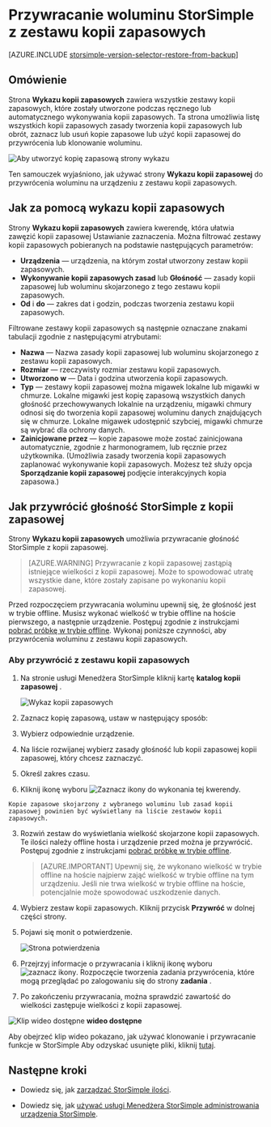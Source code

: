 <properties 
   pageTitle="Przywracanie z kopii zapasowej woluminu StorSimple | Microsoft Azure"
   description="Wyjaśniono, jak za pomocą strony wykazu kopii zapasowych usługi Menedżera StorSimple przywrócenia woluminu StorSimple z zestawu kopii zapasowych."
   services="storsimple"
   documentationCenter="NA"
   authors="alkohli"
   manager="carmonm"
   editor="" />
<tags 
   ms.service="storsimple"
   ms.devlang="NA"
   ms.topic="article"
   ms.tgt_pltfrm="NA"
   ms.workload="TBD"
   ms.date="08/17/2016"
   ms.author="alkohli" />

# <a name="restore-a-storsimple-volume-from-a-backup-set"></a>Przywracanie woluminu StorSimple z zestawu kopii zapasowych

[AZURE.INCLUDE [storsimple-version-selector-restore-from-backup](../../includes/storsimple-version-selector-restore-from-backup.md)]

## <a name="overview"></a>Omówienie

Strona **Wykazu kopii zapasowych** zawiera wszystkie zestawy kopii zapasowych, które zostały utworzone podczas ręcznego lub automatycznego wykonywania kopii zapasowych. Ta strona umożliwia listę wszystkich kopii zapasowych zasady tworzenia kopii zapasowych lub obrót, zaznacz lub usuń kopie zapasowe lub użyć kopii zapasowej do przywrócenia lub klonowanie woluminu.

 ![Aby utworzyć kopię zapasową strony wykazu](./media/storsimple-restore-from-backup-set/HCS_BackupCatalog.png)

Ten samouczek wyjaśniono, jak używać strony **Wykazu kopii zapasowej** do przywrócenia woluminu na urządzeniu z zestawu kopii zapasowych.

## <a name="how-to-use-the-backup-catalog"></a>Jak za pomocą wykazu kopii zapasowych 

Strony **Wykazu kopii zapasowych** zawiera kwerendę, która ułatwia zawęzić kopii zapasowej Ustawianie zaznaczenia. Można filtrować zestawy kopii zapasowych pobieranych na podstawie następujących parametrów:

- **Urządzenia** — urządzenia, na którym został utworzony zestaw kopii zapasowych.
- **Wykonywanie kopii zapasowych zasad** lub **Głośność** — zasady kopii zapasowej lub woluminu skojarzonego z tego zestawu kopii zapasowych.
- **Od** i **do** — zakres dat i godzin, podczas tworzenia zestawu kopii zapasowych.

Filtrowane zestawy kopii zapasowych są następnie oznaczane znakami tabulacji zgodnie z następującymi atrybutami:

- **Nazwa** — Nazwa zasady kopii zapasowej lub woluminu skojarzonego z zestawu kopii zapasowych.
- **Rozmiar** — rzeczywisty rozmiar zestawu kopii zapasowych.
- **Utworzono w** — Data i godzina utworzenia kopii zapasowych. 
- **Typ** — zestawy kopii zapasowej można migawek lokalne lub migawki w chmurze. Lokalne migawki jest kopię zapasową wszystkich danych głośność przechowywanych lokalnie na urządzeniu, migawki chmury odnosi się do tworzenia kopii zapasowej woluminu danych znajdujących się w chmurze. Lokalne migawek udostępnić szybciej, migawki chmurze są wybrać dla ochrony danych.
- **Zainicjowane przez** — kopie zapasowe może zostać zainicjowana automatycznie, zgodnie z harmonogramem, lub ręcznie przez użytkownika. (Umożliwia zasady tworzenia kopii zapasowych zaplanować wykonywanie kopii zapasowych. Możesz też służy opcja **Sporządzanie kopii zapasowej** podjęcie interakcyjnych kopia zapasowa.)

## <a name="how-to-restore-your-storsimple-volume-from-a-backup"></a>Jak przywrócić głośność StorSimple z kopii zapasowej

Strony **Wykazu kopii zapasowych** umożliwia przywracanie głośność StorSimple z kopii zapasowej. 

> [AZURE.WARNING] Przywracanie z kopii zapasowej zastąpią istniejące wielkości z kopii zapasowej. Może to spowodować utratę wszystkie dane, które zostały zapisane po wykonaniu kopii zapasowej.

Przed rozpoczęciem przywracania woluminu upewnij się, że głośność jest w trybie offline. Musisz wykonać wielkość w trybie offline na hoście pierwszego, a następnie urządzenie. Postępuj zgodnie z instrukcjami [pobrać próbkę w trybie offline](storsimple-manage-volumes.md#take-a-volume-offline). Wykonaj poniższe czynności, aby przywrócenia woluminu z zestawu kopii zapasowych.

### <a name="to-restore-from-a-backup-set"></a>Aby przywrócić z zestawu kopii zapasowych

1. Na stronie usługi Menedżera StorSimple kliknij kartę **katalog kopii zapasowej** .

    ![Wykaz kopii zapasowych](./media/storsimple-restore-from-backup-set/HCS_Restore.png)

2. Zaznacz kopię zapasową, ustaw w następujący sposób:
  1. Wybierz odpowiednie urządzenie.
  2. Na liście rozwijanej wybierz zasady głośność lub kopii zapasowej kopii zapasowej, który chcesz zaznaczyć.
  3. Określ zakres czasu.
  4. Kliknij ikonę wyboru ![Zaznacz ikony](./media/storsimple-restore-from-backup-set/HCS_CheckIcon.png) do wykonania tej kwerendy.
 
    Kopie zapasowe skojarzony z wybranego woluminu lub zasad kopii zapasowej powinien być wyświetlany na liście zestawów kopii zapasowych.

3. Rozwiń zestaw do wyświetlania wielkość skojarzone kopii zapasowych. Te ilości należy offline hosta i urządzenie przed można je przywrócić. Postępuj zgodnie z instrukcjami [pobrać próbkę w trybie offline](storsimple-manage-volumes.md#take-a-volume-offline).

    >  [AZURE.IMPORTANT] Upewnij się, że wykonano wielkość w trybie offline na hoście najpierw zająć wielkość w trybie offline na tym urządzeniu. Jeśli nie trwa wielkość w trybie offline na hoście, potencjalnie może spowodować uszkodzenie danych.

4. Wybierz zestaw kopii zapasowych. Kliknij przycisk **Przywróć** w dolnej części strony.

6. Pojawi się monit o potwierdzenie. 

    ![Strona potwierdzenia](./media/storsimple-restore-from-backup-set/HCS_ConfirmRestore.png)

7. Przejrzyj informacje o przywracania i kliknij ikonę wyboru ![zaznacz ikony](./media/storsimple-restore-from-backup-set/HCS_CheckIcon.png). Rozpoczęcie tworzenia zadania przywrócenia, które mogą przeglądać po zalogowaniu się do strony **zadania** . 

8. Po zakończeniu przywracania, można sprawdzić zawartość do wielkości zastępuje wielkości z kopii zapasowej.

![Klip wideo dostępne](./media/storsimple-restore-from-backup-set/Video_icon.png) **wideo dostępne**

Aby obejrzeć klip wideo pokazano, jak używać klonowanie i przywracanie funkcje w StorSimple Aby odzyskać usunięte pliki, kliknij [tutaj](https://azure.microsoft.com/documentation/videos/storsimple-recover-deleted-files-with-storsimple/).

## <a name="next-steps"></a>Następne kroki

- Dowiedz się, jak [zarządzać StorSimple ilości](storsimple-manage-volumes.md).

- Dowiedz się, jak [używać usługi Menedżera StorSimple administrowania urządzenia StorSimple](storsimple-manager-service-administration.md).
